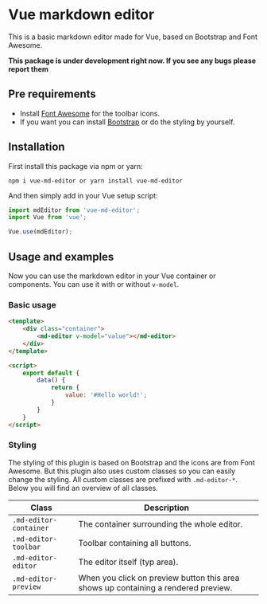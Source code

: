 # Vue markdown editor
This is a basic markdown editor made for Vue, based on Bootstrap and Font Awesome.

**This package is under development right now. If you see any bugs please report them**

## Pre requirements
- Install [Font Awesome](https://fontawesome.com/) for the toolbar icons.
- If you want you can install [Bootstrap](https://getbootstrap.com/) or do the styling by yourself.

## Installation
First install this package via npm or yarn:
```
npm i vue-md-editor or yarn install vue-md-editor
```
And then simply add in your Vue setup script:
```javascript
import mdEditor from 'vue-md-editor';
import Vue from 'vue';

Vue.use(mdEditor);
```
## Usage and examples
Now you can use the markdown editor in your Vue container or components. You can use it with or without ``v-model``.
### Basic usage
```html
<template>
    <div class="container">
        <md-editor v-model="value"></md-editor>
    </div>
</template>

<script>
    export default {
        data() {
            return {
                value: '#Hello world!';
            }
        }
    }
</script>
```
### Styling
The styling of this plugin is based on Bootstrap and the icons are from Font Awesome. But this plugin also uses custom classes so you can easily change the styling.
All custom classes are prefixed with ``.md-editor-*``. Below you will find an overview of all classes.

| Class                  | Description                                                                       |
|------------------------|-----------------------------------------------------------------------------------|
|``.md-editor-container``| The container surrounding the whole editor.                                       |
|``.md-editor-toolbar``  | Toolbar containing all buttons.                                                   |
|``.md-editor-editor``   | The editor itself (typ area).                                                     |
|``.md-editor-preview``  | When you click on preview button this area shows up containing a rendered preview.|